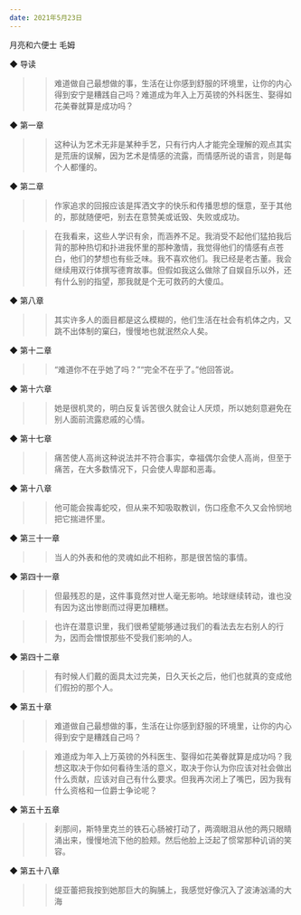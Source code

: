 ```yaml
---
date: 2021年5月23日
---
```


月亮和六便士
毛姆


◆ 导读

>> 难道做自己最想做的事，生活在让你感到舒服的环境里，让你的内心得到安宁是糟践自己吗？难道成为年入上万英镑的外科医生、娶得如花美眷就算是成功吗？

◆ 第一章

>> 这种认为艺术无非是某种手艺，只有行内人才能完全理解的观点其实是荒唐的误解，因为艺术是情感的流露，而情感所说的语言，则是每个人都懂的。

◆ 第二章

>> 作家追求的回报应该是挥洒文字的快乐和传播思想的惬意，至于其他的，那就随便吧，别去在意赞美或诋毁、失败或成功。

>> 在我看来，这些人学识有余，而涵养不足。我消受不起他们猛拍我后背的那种热切和扑进我怀里的那种激情，我觉得他们的情感有点苍白，他们的梦想也有些乏味。我不喜欢他们。我已经是老古董。我会继续用双行体撰写德育故事。但假如我这么做除了自娱自乐以外，还有什么别的指望，那我就是个无可救药的大傻瓜。

◆ 第八章

>> 其实许多人的面目都是这么模糊的，他们生活在社会有机体之内，又跳不出体制的窠臼，慢慢地也就泯然众人矣。

◆ 第十二章

>> “难道你不在乎她了吗？”“完全不在乎了。”他回答说。

◆ 第十六章

>> 她是很机灵的，明白反复诉苦很久就会让人厌烦，所以她刻意避免在别人面前流露悲戚的心情。

◆ 第十七章

>> 痛苦使人高尚这种说法并不符合事实，幸福偶尔会使人高尚，但至于痛苦，在大多数情况下，只会使人卑鄙和恶毒。

◆ 第十八章

>> 他可能会挨毒蛇咬，但从来不知吸取教训，伤口痊愈不久又会怜悯地把它揣进怀里。

◆ 第三十一章

>> 当人的外表和他的灵魂如此不相称，那是很苦恼的事情。

◆ 第四十一章

>> 但最残忍的是，这件事竟然对世人毫无影响。地球继续转动，谁也没有因为这出惨剧而过得更加糟糕。

>> 也许在潜意识里，我们很希望能够通过我们的看法去左右别人的行为，因而会憎恨那些不受我们影响的人。

◆ 第四十二章

>> 有时候人们戴的面具太过完美，日久天长之后，他们也就真的变成他们假扮的那个人。

◆ 第五十章

>> 难道做自己最想做的事，生活在让你感到舒服的环境里，让你的内心得到安宁是糟践自己吗？

>> 难道成为年入上万英镑的外科医生、娶得如花美眷就算是成功吗？我想这取决于你如何看待生活的意义，取决于你认为你应该对社会做出什么贡献，应该对自己有什么要求。但我再次闭上了嘴巴，因为我有什么资格和一位爵士争论呢？

◆ 第五十五章

>> 刹那间，斯特里克兰的铁石心肠被打动了，两滴眼泪从他的两只眼睛涌出来，慢慢地流下他的脸颊。然后他脸上泛起了惯常那种讥诮的笑容。

◆ 第五十八章

>> 缇亚蕾把我按到她那巨大的胸脯上，我感觉好像沉入了波涛汹涌的大海